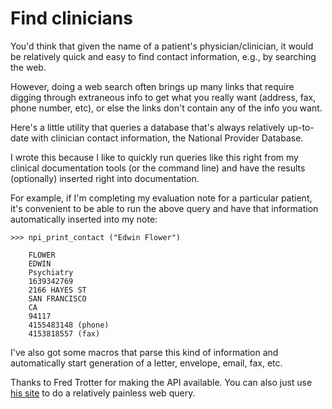 Find clinicians
===============

You'd think that given the name of a patient's physician/clinician, it would be relatively quick and easy to find contact information, e.g., by searching the web.

However, doing a web search often brings up many links that require digging through extraneous info to get what you really want (address, fax, phone number, etc), or else the links don't contain any of the info you want.

Here's a little utility that queries a database that's always relatively up-to-date with clinician contact information, the National Provider Database. 

I wrote this because I like to quickly run queries like this right from my clinical documentation tools (or the command line) and have the results (optionally) inserted right into documentation. 

For example, if I'm completing my evaluation note for a particular patient, it's convenient to be able to run the above query and have that information automatically inserted into my note:

    >>> npi_print_contact ("Edwin Flower")

        FLOWER
        EDWIN
        Psychiatry
        1639342769
        2166 HAYES ST
        SAN FRANCISCO
        CA
        94117
        4155483148 (phone)
        4153818557 (fax)

I've also got some macros that parse this kind of information and automatically start generation of a letter, envelope, email, fax, etc.

Thanks to Fred Trotter for making the API available. You can also just use [his site](http://docnpi.com) to do a relatively painless web query.


